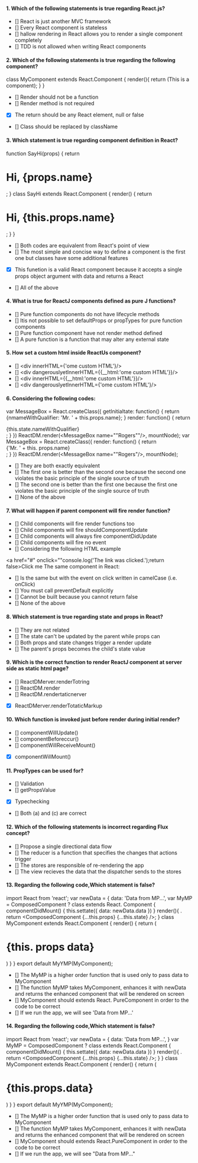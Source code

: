 

#### 1. Which of the following statements is true regarding React.js?
- [] React is just another MVC framework
- []  Every React component is stateless
- []  hallow rendering in React allows you to render a single component completely
- [] TDD is not allowed when writing React components


#### 2. Which of the following statements is true regarding the following component?

class MyComponent extends React.Component {
 render(){
  return (This is a component);
 }
}

- [] Render should not be a function
- [] Render method is not required
- [x]  The return should be any React element, null or false
- []  Class should be replaced by className


#### 3. Which statement is true regarding component definition in React?

function SayHi(props) {
 return <h1>Hi, {props.name}</h1>;
}
class SayHi extends React.Component {
 render() {
 return <h1>Hi, {this.props.name}</h1>;
 }
}

- []  Both codes are equivalent from React's point of view
- []  The most simple and concise way to define a component is the first one but classes have some additional features
- [x] This funetion is a valid React component because it accepts a single props object argument with data and returns a React
- [] All of the above


#### 4. What is true for ReactJ components defined as pure J functions?
- []  Pure function components do not have lifecycle methods
- []  Itis not possible to set defaultProps or propTypes for pure function components
- [] Pure function component have not render method defined
- []  A pure function is a function that may alter any external state


#### 5. How set a custom html inside ReactUs component?
- []  <div innerHTML={'ome custom HTML'}/>
- []  <div dangerouslyetInnerHTML={{__html:'ome custom HTML'}}/>
- []  <div innerHTML={{__html:'ome custom HTML'}}/>
- []  <div dangerouslyetInnerHTML={'ome custom HTML'}/>


#### 6. Considering the following codes:

var MessageBox = React.createClass({
 getlnitialtate: function() {
  return {nmameWithQualifier: 'Mr. ' + this.props.name};
 }
 render: function() {
  return <div>{this.state.nameWithQualifier}</div>;
 }
})
ReactDM.render(<MessageBox name=""Rogers""/>, mountNode);
var MessageBox = React.createClass({
 render: function() {
  return <div>{'Mr. ' + this. props.name}</div>;
 }
})
ReactDM.render(<MessageBox name=""Rogers"/>, mountNode);

- []  They are both exactly equivalent
- []  The first one is better than the second one because the second one violates the basic principle of the single source of truth
- []  The second one is better than the first one because the first one violates the basic principle of the single source of truth
- [] None of the above


#### 7. What will happen if parent component will fire render function?
- [] Child components will fire render functions too
- []  Child components will fire shouldComponentUpdate
- []  Child components will always fire componentDidUpdate
- [] Child components will fire no event
- [] Considering the following HTML example

<a href="#" onclick=""console.log('The link was clicked.');return false>Click me</a>
The same component in React:

- []  Is the same but with the event on click written in camelCase (i.e. onClick)
- []  You must call preventDefault explicitly
- [] Cannot be built because you cannot return false
- [] None of the above


#### 8. Which statement is true regarding state and props in React?
- [] They are not related
- []  The state can't be updated by the parent while props can
- []  Both props and state changes trigger a render update
- []  The parent's props becomes the child's state value


#### 9. Which is the correct function to render ReactJ component at server side as static html page?
- [] ReactDMerver.renderTotring
- [] ReactDM.render
- [] ReactDM.rendertaticnerver
- [x] ReactDMerver.renderTotaticMarkup


#### 10. Which function is invoked just before render during initial render?
- []  componentWillUpdate()
- []  componentBeforeccur()
- []  componentWillReceiveMount()
- [x]  componentWillMount()


#### 11. PropTypes can be used for?
- [] Validation
- []  getPropsValue
- [x]  Typechecking
- []  Both (a) and (c) are correct


#### 12. Which of the following statements is incorrect regarding Flux concept?
- []  Propose a single directional data flow
- []  The reducer is a function that specifies the changes that actions trigger
- []  The stores are responsible of re-rendering the app
- [] The view recieves the data that the dispatcher sends to the stores


#### 13. Regarding the following code,Which statement is false?

import React from 'react';
var newData = {
data: 'Data from MP...',
var MyMP = ComposedComponent ? class extends React. Component {
componentDidMount() {
 this.settate({
  data: newData.data
 })
}
render(){ .
 return <ComposedComponent {...this.props} {...this.state} />;
}
class MyComponent extends React.Component {
 render() {
  return (
   <div>
   <h1>{this. props data}</h1>
   </div>
  )
 }
}
export default MyYMP(MyComponent);

- [] The MyMP is a higher order function that is used only to pass data to MyComponent
- [] The function MyMP takes MyComponent, enhances it with newData and returns the enhanced component that will be rendered on screen
- [] MyComponent should extends React. PureComponent in order to the code to be correct
- [] If we run the app, we will see 'Data from MP...'


#### 14. Regarding the following code,Which statement is false?

import React from 'react';
var newData = {
 data: 'Data from MP...',
}
var MyMP = ComposedComponent ? class extends React.Component {
 componentDidMount() {
  this.settate({
   data: newData.data
  })
 }
 render(){ .
  return <ComposedComponent {...this.props} {...this.state} />;
 }
}
class MyComponent extends React.Component {
 render() {
  return (
   <div>
    <h1>{this.props.data}</h1>
   </div>
  )
 }
}
export default MyYMP(MyComponent);

- [] The MyMP is a higher order function that is used only to pass data to MyComponent
- [] The function MyMP takes MyComponent, enhances it with newData and returns the enhanced component that will be rendered on screen
- [] MyComponent should extends React.PureComponent in order to the code to be correct
- [] If we run the app, we will see "Data from MP..."